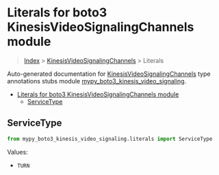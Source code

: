 # Literals for boto3 KinesisVideoSignalingChannels module

> [Index](..) > [KinesisVideoSignalingChannels](.) > Literals

Auto-generated documentation for
[KinesisVideoSignalingChannels](https://boto3.amazonaws.com/v1/documentation/api/1.17.72/reference/services/kinesis-video-signaling.html#KinesisVideoSignalingChannels)
type annotations stubs module
[mypy_boto3_kinesis_video_signaling](https://pypi.org/project/mypy-boto3-kinesis-video-signaling/).

- [Literals for boto3 KinesisVideoSignalingChannels module](#literals-for-boto3-kinesisvideosignalingchannels-module)
  - [ServiceType](#servicetype)

## ServiceType

```python
from mypy_boto3_kinesis_video_signaling.literals import ServiceType
```

Values:

- `TURN`

